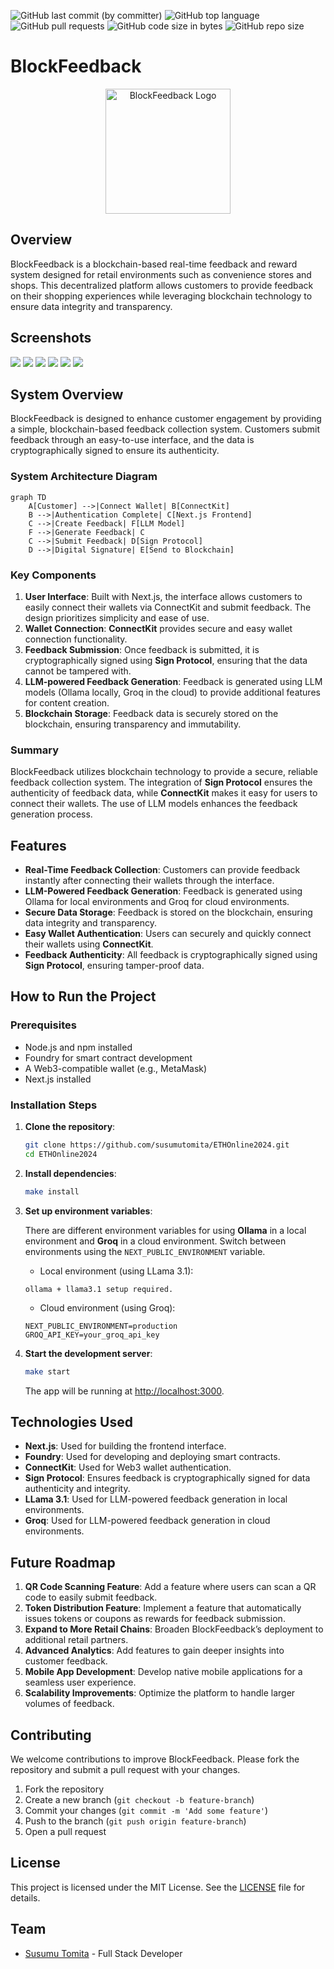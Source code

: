 ![GitHub last commit (by committer)](https://img.shields.io/github/last-commit/susumutomita/ETHOnline2024)
![GitHub top language](https://img.shields.io/github/languages/top/susumutomita/ETHOnline2024)
![GitHub pull requests](https://img.shields.io/github/issues-pr/susumutomita/ETHOnline2024)
![GitHub code size in bytes](https://img.shields.io/github/languages/code-size/susumutomita/ETHOnline2024)
![GitHub repo size](https://img.shields.io/github/repo-size/susumutomita/ETHOnline2024)

# BlockFeedback

<div style="text-align: center;">
  <img src="./images/logo.png" width="200" height="200" alt="BlockFeedback Logo"/>
</div>

## Overview

BlockFeedback is a blockchain-based real-time feedback and reward system designed for retail environments such as convenience stores and shops. This decentralized platform allows customers to provide feedback on their shopping experiences while leveraging blockchain technology to ensure data integrity and transparency.

## Screenshots

<img src=./images/top.png>
<img src=./images/createfeedback.png>
<img src=./images/feedBackForm.png>
<img src=./images/submitFeedback.png>
<img src=./images/submittedfeedback.png>
<img src=./images/about.png>

## System Overview

BlockFeedback is designed to enhance customer engagement by providing a simple, blockchain-based feedback collection system. Customers submit feedback through an easy-to-use interface, and the data is cryptographically signed to ensure its authenticity.

### System Architecture Diagram

```mermaid
graph TD
    A[Customer] -->|Connect Wallet| B[ConnectKit]
    B -->|Authentication Complete| C[Next.js Frontend]
    C -->|Create Feedback| F[LLM Model]
    F -->|Generate Feedback| C
    C -->|Submit Feedback| D[Sign Protocol]
    D -->|Digital Signature| E[Send to Blockchain]
```

### Key Components

1. **User Interface**: Built with Next.js, the interface allows customers to easily connect their wallets via ConnectKit and submit feedback. The design prioritizes simplicity and ease of use.
2. **Wallet Connection**: **ConnectKit** provides secure and easy wallet connection functionality.
3. **Feedback Submission**: Once feedback is submitted, it is cryptographically signed using **Sign Protocol**, ensuring that the data cannot be tampered with.
4. **LLM-powered Feedback Generation**: Feedback is generated using LLM models (Ollama locally, Groq in the cloud) to provide additional features for content creation.
5. **Blockchain Storage**: Feedback data is securely stored on the blockchain, ensuring transparency and immutability.

### Summary

BlockFeedback utilizes blockchain technology to provide a secure, reliable feedback collection system. The integration of **Sign Protocol** ensures the authenticity of feedback data, while **ConnectKit** makes it easy for users to connect their wallets. The use of LLM models enhances the feedback generation process.

## Features

- **Real-Time Feedback Collection**: Customers can provide feedback instantly after connecting their wallets through the interface.
- **LLM-Powered Feedback Generation**: Feedback is generated using Ollama for local environments and Groq for cloud environments.
- **Secure Data Storage**: Feedback is stored on the blockchain, ensuring data integrity and transparency.
- **Easy Wallet Authentication**: Users can securely and quickly connect their wallets using **ConnectKit**.
- **Feedback Authenticity**: All feedback is cryptographically signed using **Sign Protocol**, ensuring tamper-proof data.

## How to Run the Project

### Prerequisites

- Node.js and npm installed
- Foundry for smart contract development
- A Web3-compatible wallet (e.g., MetaMask)
- Next.js installed

### Installation Steps

1. **Clone the repository**:

   ```bash
   git clone https://github.com/susumutomita/ETHOnline2024.git
   cd ETHOnline2024
   ```

2. **Install dependencies**:

   ```bash
   make install
   ```

3. **Set up environment variables**:

   There are different environment variables for using **Ollama** in a local environment and **Groq** in a cloud environment. Switch between environments using the `NEXT_PUBLIC_ENVIRONMENT` variable.

   - Local environment (using LLama 3.1):

   ```plaintext
   ollama + llama3.1 setup required.
   ```

   - Cloud environment (using Groq):

   ```plaintext
   NEXT_PUBLIC_ENVIRONMENT=production
   GROQ_API_KEY=your_groq_api_key
   ```

4. **Start the development server**:

   ```bash
   make start
   ```

   The app will be running at [http://localhost:3000](http://localhost:3000).

## Technologies Used

- **Next.js**: Used for building the frontend interface.
- **Foundry**: Used for developing and deploying smart contracts.
- **ConnectKit**: Used for Web3 wallet authentication.
- **Sign Protocol**: Ensures feedback is cryptographically signed for data authenticity and integrity.
- **LLama 3.1**: Used for LLM-powered feedback generation in local environments.
- **Groq**: Used for LLM-powered feedback generation in cloud environments.

## Future Roadmap

1. **QR Code Scanning Feature**: Add a feature where users can scan a QR code to easily submit feedback.
2. **Token Distribution Feature**: Implement a feature that automatically issues tokens or coupons as rewards for feedback submission.
3. **Expand to More Retail Chains**: Broaden BlockFeedback’s deployment to additional retail partners.
4. **Advanced Analytics**: Add features to gain deeper insights into customer feedback.
5. **Mobile App Development**: Develop native mobile applications for a seamless user experience.
6. **Scalability Improvements**: Optimize the platform to handle larger volumes of feedback.

## Contributing

We welcome contributions to improve BlockFeedback. Please fork the repository and submit a pull request with your changes.

1. Fork the repository
2. Create a new branch (`git checkout -b feature-branch`)
3. Commit your changes (`git commit -m 'Add some feature'`)
4. Push to the branch (`git push origin feature-branch`)
5. Open a pull request

## License

This project is licensed under the MIT License. See the [LICENSE](LICENSE) file for details.

## Team

- [Susumu Tomita](https://susumutomita.netlify.app/) - Full Stack Developer
